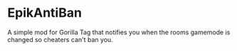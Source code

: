 # EpikAntiBan
A simple mod for Gorilla Tag that notifies you when the rooms gamemode is changed so cheaters can't ban you.
